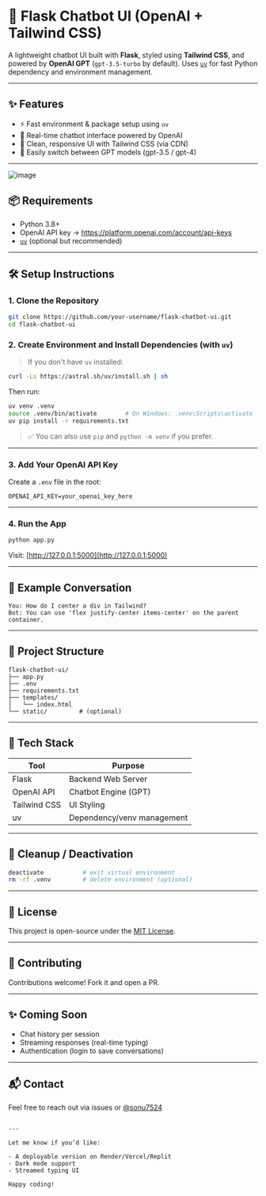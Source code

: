# 💬 Flask Chatbot UI (OpenAI + Tailwind CSS)

A lightweight chatbot UI built with **Flask**, styled using **Tailwind CSS**, and powered by **OpenAI GPT** (`gpt-3.5-turbo` by default). Uses [`uv`](https://github.com/astral-sh/uv) for fast Python dependency and environment management.

---

## ✨ Features

- ⚡ Fast environment & package setup using `uv`
- 💬 Real-time chatbot interface powered by OpenAI
- 🎨 Clean, responsive UI with Tailwind CSS (via CDN)
- 🧠 Easily switch between GPT models (gpt-3.5 / gpt-4)

---

![image]('/demo.png')

## 📦 Requirements

- Python 3.8+
- OpenAI API key → https://platform.openai.com/account/api-keys
- [`uv`](https://github.com/astral-sh/uv) (optional but recommended)

---

## 🛠️ Setup Instructions

### 1. Clone the Repository

```bash
git clone https://github.com/your-username/flask-chatbot-ui.git
cd flask-chatbot-ui
````

### 2. Create Environment and Install Dependencies (with `uv`)

> If you don't have `uv` installed:

```bash
curl -Ls https://astral.sh/uv/install.sh | sh
```

Then run:

```bash
uv venv .venv
source .venv/bin/activate        # On Windows: .venv\Scripts\activate
uv pip install -r requirements.txt
```

> ✅ You can also use `pip` and `python -m venv` if you prefer.

---

### 3. Add Your OpenAI API Key

Create a `.env` file in the root:

```
OPENAI_API_KEY=your_openai_key_here
```

---

### 4. Run the App

```bash
python app.py
```

Visit: [http://127.0.0.1:5000](http://127.0.0.1:5000)

---

## 🧪 Example Conversation

```
You: How do I center a div in Tailwind?
Bot: You can use 'flex justify-center items-center' on the parent container.
```

---

## 📁 Project Structure

```
flask-chatbot-ui/
├── app.py
├── .env
├── requirements.txt
├── templates/
│   └── index.html
└── static/         # (optional)
```

---

## 🧠 Tech Stack

| Tool         | Purpose                    |
| ------------ | -------------------------- |
| Flask        | Backend Web Server         |
| OpenAI API   | Chatbot Engine (GPT)       |
| Tailwind CSS | UI Styling                 |
| uv           | Dependency/venv management |

---

## 🧹 Cleanup / Deactivation

```bash
deactivate           # exit virtual environment
rm -rf .venv         # delete environment (optional)
```

---

## 📄 License

This project is open-source under the [MIT License](LICENSE).

---

## 🙌 Contributing

Contributions welcome! Fork it and open a PR.

---

## ✨ Coming Soon

* Chat history per session
* Streaming responses (real-time typing)
* Authentication (login to save conversations)

---

## 📬 Contact

Feel free to reach out via issues or [@sonu7524](https://github.com/sonu7524)

```

---

Let me know if you’d like:

- A deployable version on Render/Vercel/Replit
- Dark mode support
- Streamed typing UI

Happy coding!
